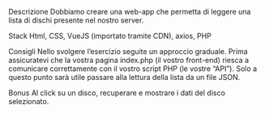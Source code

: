 Descrizione
Dobbiamo creare una web-app che permetta di leggere una lista di dischi presente nel nostro server.

Stack
Html, CSS, VueJS (importato tramite CDN), axios, PHP

Consigli
Nello svolgere l’esercizio seguite un approccio graduale.
Prima assicuratevi che la vostra pagina index.php (il vostro front-end) riesca a comunicare correttamente con il vostro script PHP (le vostre “API”).
Solo a questo punto sarà utile passare alla lettura della lista da un file JSON.

Bonus
Al click su un disco, recuperare e mostrare i dati del disco selezionato.